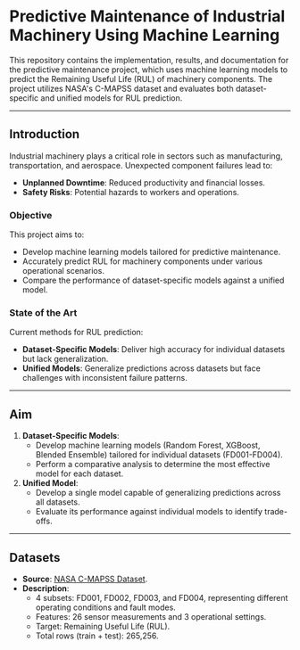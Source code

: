 # Predictive Maintenance of Industrial Machinery Using Machine Learning

This repository contains the implementation, results, and documentation for the predictive maintenance project, which uses machine learning models to predict the Remaining Useful Life (RUL) of machinery components. The project utilizes NASA's C-MAPSS dataset and evaluates both dataset-specific and unified models for RUL prediction.

---

## **Introduction**
Industrial machinery plays a critical role in sectors such as manufacturing, transportation, and aerospace. Unexpected component failures lead to:
- **Unplanned Downtime**: Reduced productivity and financial losses.
- **Safety Risks**: Potential hazards to workers and operations.

### **Objective**
This project aims to:
- Develop machine learning models tailored for predictive maintenance.
- Accurately predict RUL for machinery components under various operational scenarios.
- Compare the performance of dataset-specific models against a unified model.

### **State of the Art**
Current methods for RUL prediction:
- **Dataset-Specific Models**: Deliver high accuracy for individual datasets but lack generalization.
- **Unified Models**: Generalize predictions across datasets but face challenges with inconsistent failure patterns.

---

## **Aim**
1. **Dataset-Specific Models**:
   - Develop machine learning models (Random Forest, XGBoost, Blended Ensemble) tailored for individual datasets (FD001-FD004).
   - Perform a comparative analysis to determine the most effective model for each dataset.
2. **Unified Model**:
   - Develop a single model capable of generalizing predictions across all datasets.
   - Evaluate its performance against individual models to identify trade-offs.

---

## **Datasets**
- **Source**: [NASA C-MAPSS Dataset](https://data.nasa.gov/Aerospace/CMAPSS-Jet-Engine-Simulated-Data/ff5v-kuh6).
- **Description**:
  - 4 subsets: FD001, FD002, FD003, and FD004, representing different operating conditions and fault modes.
  - Features: 26 sensor measurements and 3 operational settings.
  - Target: Remaining Useful Life (RUL).
  - Total rows (train + test): 265,256.
